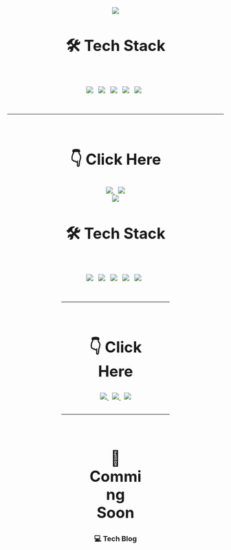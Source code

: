 <div style="width:100%;" align="center">
  <img src="https://capsule-render.vercel.app/api?type=waving&amp;color=gradient&customColorList=0,2,2,2,2,3&amp;height=300&amp;section=header&amp;text=@kkkkkksssssaaaa&amp;fontSize=40&amp;animation=fadeIn&amp;fontAlignY=38&amp;desc=Thanks%20for%20visiting%20my%20GitHub&amp;descAlignY=51&amp;descAlign=62" />
</div>

<h2 align="center" style="font-size:35px;">
  🛠 Tech Stack
</h2>
</br>
<p align="center">
  <img src="https://img.shields.io/badge/JAVA-007396?style=for-the-badge&logo=java&logoColor=white"></a> &nbsp
  <img src="https://img.shields.io/badge/Spring-6DB33F?style=for-the-badge&logo=Spring&logoColor=white"></a> &nbsp
  <img src="https://img.shields.io/badge/mysql-4479A1?style=for-the-badge&logo=mysql&logoColor=white"></a> &nbsp
  <img src="https://img.shields.io/badge/docker-2496ED?style=for-the-badge&logo=docker&logoColor=white"></a> &nbsp
  <img src="https://img.shields.io/badge/IntelliJ-DD1265?style=for-the-badge&logo=IntelliJ%20IDEA&logoColor=white"></a> &nbsp
</p>

<br/>
<hr/>
<br/>

<div style="width:50%; margin:0 auto;" align="center">
  <h2 align="center" style="font-size:35px;">
    👇 Click Here
  </h2>
  <div>
    <a href="https://www.linkedin.com/in/승아-김-897404220/" target="_blank">
      <img src="https://img.shields.io/badge/My Profile-0A66C2?style=for-the-badge&logo=linkedin&logoColor=white"> 
    </a>   
    &nbsp;
    <a href="https://asskj.notion.site/50fd831e2d034d269ec0ab53d05b94d8" target="_blank">
      <img src="https://img.shields.io/badge/Daily Study-222222?style=for-the-badge&logo=notion&logoColor=white">
    </a>
    <div style="width:100%;" align="center">
  <img src="https://capsule-render.vercel.app/api?type=waving&amp;color=gradient&customColorList=0,2,2,2,2,3&amp;height=300&amp;section=header&amp;text=@kkkkkksssssaaaa&amp;fontSize=40&amp;animation=fadeIn&amp;fontAlignY=38&amp;desc=Thanks%20for%20visiting%20my%20GitHub&amp;descAlignY=51&amp;descAlign=62" />
</div>

<h2 align="center" style="font-size:35px;">
  🛠 Tech Stack
</h2>
</br>
<p align="center">
  <img src="https://img.shields.io/badge/JAVA-007396?style=for-the-badge&logo=java&logoColor=white"></a> &nbsp
  <img src="https://img.shields.io/badge/Spring-6DB33F?style=for-the-badge&logo=Spring&logoColor=white"></a> &nbsp
  <img src="https://img.shields.io/badge/mysql-4479A1?style=for-the-badge&logo=mysql&logoColor=white"></a> &nbsp
  <img src="https://img.shields.io/badge/docker-2496ED?style=for-the-badge&logo=docker&logoColor=white"></a> &nbsp
  <img src="https://img.shields.io/badge/IntelliJ-DD1265?style=for-the-badge&logo=IntelliJ%20IDEA&logoColor=white"></a> &nbsp
</p>

<br/>
<hr/>
<br/>

<div style="width:50%; margin:0 auto;" align="center">
  <h2 align="center" style="font-size:35px;">
    👇 Click Here
  </h2>
  <div>
    <a href="https://www.linkedin.com/in/승아-김-897404220/" target="_blank">
      <img src="https://img.shields.io/badge/My Profile-0A66C2?style=for-the-badge&logo=linkedin&logoColor=white"> 
    </a>   
    &nbsp;
    <a href="https://asskj.notion.site/50fd831e2d034d269ec0ab53d05b94d8" target="_blank">
      <img src="https://img.shields.io/badge/Daily Study-222222?style=for-the-badge&logo=notion&logoColor=white">
    </a>
    &nbsp;
    <a href="https://asskj.notion.site/I-am-7bb0bf4b467147849b99d0a3edcbe93c" target="_blank">
      <img src="https://img.shields.io/badge/Resume-CEFBC9?style=for-the-badge&logo=notion&logoColor=black">
    </a>
  </div>
</div>

<br/>
<hr/>
<br/>

<div style="width:50%; margin:0 auto;" align="center">
  <h2 align="center" style="font-size:35px;">
    🤔 Comming Soon
  </h2>
  <h3>
    💻 Tech Blog
  </h3>
</div>
  </div>
</div>

